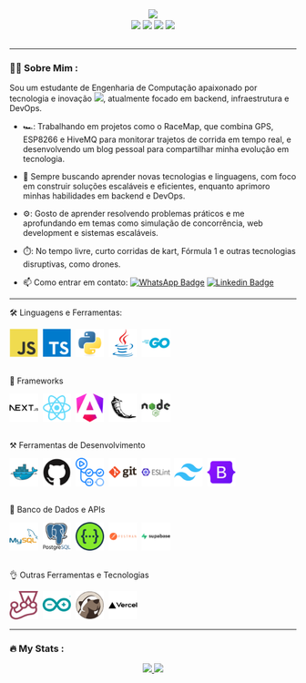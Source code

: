 <div id="header" align="center">
  <img src="https://i.giphy.com/media/v1.Y2lkPTc5MGI3NjExdzhnZTIza2V2MWRzOTZ2Nnd5dXc5bXZldHZ3cnBuczhnNDQ2MnhoaSZlcD12MV9pbnRlcm5hbF9naWZfYnlfaWQmY3Q9dHM/aEPLj7wAxvfOXycDvB/giphy.gif" width="150"/>
  <div style="display: inline_block" align="center"> 
    <a href="https://www.instagram.com/yuri.pierri/" target="_blank"><img src="https://img.shields.io/badge/-Instagram-%23E4505F?style=for-the-badge&logo=instagram&logoColor=white" target="_blank"></a> 
    <a href = "mailto:yuripierriv@gmail.com"><img src="https://img.shields.io/badge/-Gmail-%23333?style=for-the-badge&logo=gmail&logoColor=white" target="_blank"></a>
    <a href="https://www.linkedin.com/in/yuripierriv/" target="_blank"><img src="https://img.shields.io/badge/-LinkedIn-%230077B5?style=for-the-badge&logo=linkedin&logoColor=white" target="_blank"></a>
    <a href="https://wa.me/5561985866788" target="_blank"><img src="https://img.shields.io/badge/WhatsApp-25D366?style=for-the-badge&logo=whatsapp&logoColor=white" target="_blank"></a> 
  </div>
  <img src="https://komarev.com/ghpvc/?username=yuripierriv&style=flat-square&color=blue" alt=""/>
</div>
</div>

---

### :woman_technologist: Sobre Mim :

Sou um estudante de Engenharia de Computação apaixonado por tecnologia e inovação <img src="https://media.giphy.com/media/WUlplcMpOCEmTGBtBW/giphy.gif" width="30">, atualmente focado em backend, infraestrutura e DevOps. 
- 🏎️: Trabalhando em projetos como o RaceMap, que combina GPS, ESP8266 e HiveMQ para monitorar trajetos de corrida em tempo real, e desenvolvendo um blog pessoal para compartilhar minha evolução em tecnologia.

- :seedling: Sempre buscando aprender novas tecnologias e linguagens, com foco em construir soluções escaláveis e eficientes, enquanto aprimoro minhas habilidades em backend e DevOps.

- ⚙️: Gosto de aprender resolvendo problemas práticos e me aprofundando em temas como simulação de concorrência, web development e sistemas escaláveis.

- ⏱️: No tempo livre, curto corridas de kart, Fórmula 1 e outras tecnologias disruptivas, como drones.

- :mailbox: Como entrar em contato: [![WhatsApp Badge](https://img.shields.io/badge/WhatsApp-25D366?style=flat&logo=whatsapp&logoColor=white)](https://wa.me/5561985866788) [![Linkedin Badge](https://img.shields.io/badge/Linkedin-blue?style=flat&logo=Linkedin&logoColor=white)](https://www.linkedin.com/in/yuripierriv/)

---

:hammer_and_wrench: Linguagens e Ferramentas:
<div> 
  
  <img src="https://github.com/devicons/devicon/blob/master/icons/javascript/javascript-original.svg" title="JavaScript" alt="JavaScript" width="50" height="50"/>&nbsp;
  <img src="https://github.com/devicons/devicon/blob/master/icons/typescript/typescript-original.svg" title="Typescript" alt="Typescript" width="50" height="50"/>&nbsp;
  <img src="https://github.com/devicons/devicon/blob/master/icons/python/python-original.svg" title="Python" alt="Python" width="50" height="50"/>&nbsp;
  <img src="https://github.com/devicons/devicon/blob/master/icons/java/java-original.svg" title="Java" alt="Java" width="50" height="50"/>&nbsp;
  <img src="https://github.com/devicons/devicon/blob/master/icons/go/go-original-wordmark.svg" title="Go" alt="Go" width="50" height="50"/>&nbsp;
</div>

##

🦾 Frameworks
<div> 
  <img src="https://github.com/devicons/devicon/blob/master/icons/nextjs/nextjs-original-wordmark.svg" title="Next.js" alt="Next.js" width="50" height="50"/>&nbsp;
  <img src="https://github.com/devicons/devicon/blob/master/icons/react/react-original.svg" title="React" alt="React" width="50" height="50"/>&nbsp;
  <img src="https://github.com/devicons/devicon/blob/master/icons/angular/angular-original.svg" title="Angular" alt="Angular" width="50" height="50"/>&nbsp;
  <img src="https://github.com/devicons/devicon/blob/master/icons/flask/flask-original.svg" title="Flask" alt="Flask" width="50" height="50"/>&nbsp;
  <img src="https://github.com/devicons/devicon/blob/master/icons/nodejs/nodejs-original-wordmark.svg" title="NodeJS" alt="NodeJS" width="50" height="50"/>&nbsp;
</div>

##

⚒️ Ferramentas de Desenvolvimento
<div> 
  <img src="https://github.com/devicons/devicon/blob/master/icons/docker/docker-original.svg" title="Docker" alt="Docker" width="50" height="50"/>&nbsp;
  <img src="https://github.com/devicons/devicon/blob/master/icons/github/github-original.svg" title="Github" alt="Github" width="50" height="50"/>&nbsp;
  <img src="https://github.com/devicons/devicon/blob/master/icons/githubactions/githubactions-original.svg" title="Github Actions" alt="Github Actions" width="50" height="50"/>&nbsp;
  <img src="https://github.com/devicons/devicon/blob/master/icons/git/git-original-wordmark.svg" title="Git" alt="Git" width="50" height="50"/>&nbsp;
  <img src="https://github.com/devicons/devicon/blob/master/icons/eslint/eslint-original-wordmark.svg" title="ESlint" alt="ESlint" width="50" height="50"/>&nbsp;
  <img src="https://github.com/devicons/devicon/blob/master/icons/tailwindcss/tailwindcss-original.svg" title="tailwindcss" alt="tailwindcss" width="50" height="50"/>&nbsp;
  <img src="https://github.com/devicons/devicon/blob/master/icons/bootstrap/bootstrap-original.svg" title="Bootstrap" alt="Bootstrap" width="50" height="50"/>&nbsp;
</div>

##

📨 Banco de Dados e APIs
<div> 
  <img src="https://github.com/devicons/devicon/blob/master/icons/mysql/mysql-original-wordmark.svg" title="MySQL" alt="MySQL" width="50" height="50"/>&nbsp;
  <img src="https://github.com/devicons/devicon/blob/master/icons/postgresql/postgresql-original-wordmark.svg" title="PostgreSQL" alt="PostgreSQL" width="50" height="50"/>&nbsp;
  <img src="https://github.com/devicons/devicon/blob/master/icons/swagger/swagger-original.svg" title="Swagger" alt="Swagger" width="50" height="50"/>&nbsp;
  <img src="https://github.com/devicons/devicon/blob/master/icons/postman/postman-original-wordmark.svg" title="Postman" alt="Postman" width="50" height="50"/>&nbsp;
  <img src="https://github.com/devicons/devicon/blob/master/icons/supabase/supabase-original-wordmark.svg" title="Supabase" alt="Supabase" width="50" height="50"/>&nbsp;
</div>

##

👌 Outras Ferramentas e Tecnologias
<div> 
  <img src="https://github.com/devicons/devicon/blob/master/icons/jest/jest-plain.svg" title="Jest" alt="Jest" width="50" height="50"/>&nbsp;
  <img src="https://github.com/devicons/devicon/blob/master/icons/arduino/arduino-original.svg" title="Arduino" alt="Arduino" width="50" height="50"/>&nbsp;
  <img src="https://github.com/devicons/devicon/blob/master/icons/dbeaver/dbeaver-original.svg" title="DBeaver" alt="DBeaver" width="50" height="50"/>&nbsp;
  <img src="https://github.com/devicons/devicon/blob/master/icons/vercel/vercel-original-wordmark.svg" title="Vercel" alt="Vercel" width="50" height="50"/>&nbsp;
</div>

---

### :fire: My Stats :

<div align="center">
  <a href="https://github.com/YuriPierriV">
  <img height="180em" src="https://github-readme-stats.vercel.app/api?username=YuriPierriV&show_icons=true&include_all_commits=true&count_private=true"/>
  <img height="180em" src="https://github-readme-stats.vercel.app/api/top-langs/?username=YuriPierriV&layout=compact&langs_count=10"/>
</div>
